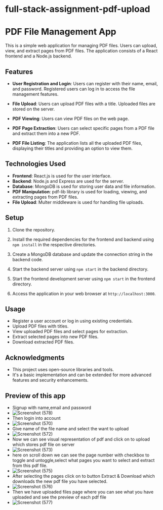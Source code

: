 # full-stack-assignment-pdf-upload
# PDF File Management App

This is a simple web application for managing PDF files. Users can upload, view, and extract pages from PDF files. The application consists of a React frontend and a Node.js backend.

## Features

- **User Registration and Login**: Users can register with their name, email, and password. Registered users can log in to access the file management features.

- **File Upload**: Users can upload PDF files with a title. Uploaded files are stored on the server.

- **PDF Viewing**: Users can view PDF files on the web page.

- **PDF Page Extraction**: Users can select specific pages from a PDF file and extract them into a new PDF.

- **PDF File Listing**: The application lists all the uploaded PDF files, displaying their titles and providing an option to view them.

## Technologies Used

- **Frontend**: React.js is used for the user interface.
- **Backend**: Node.js and Express are used for the server.
- **Database**: MongoDB is used for storing user data and file information.
- **PDF Manipulation**: pdf-lib library is used for loading, viewing, and extracting pages from PDF files.
- **File Upload**: Multer middleware is used for handling file uploads.

## Setup

1. Clone the repository.

2. Install the required dependencies for the frontend and backend using `npm install` in the respective directories.

3. Create a MongoDB database and update the connection string in the backend code.

4. Start the backend server using `npm start` in the backend directory.

5. Start the frontend development server using `npm start` in the frontend directory.

6. Access the application in your web browser at `http://localhost:3000`.

## Usage

- Register a user account or log in using existing credentials.
- Upload PDF files with titles.
- View uploaded PDF files and select pages for extraction.
- Extract selected pages into new PDF files.
- Download extracted PDF files.

## Acknowledgments

- This project uses open-source libraries and tools.
- It's a basic implementation and can be extended for more advanced features and security enhancements.

## Preview of this app
- Signup with name,email and password
- ![Screenshot (578)](https://github.com/saikalyansixsixty6/full-stack-assignment-pdf-upload/assets/91243096/f3155425-0bbd-49db-bb7d-11ebc563efb4)
- Then login into account
- ![Screenshot (570)](https://github.com/saikalyansixsixty6/full-stack-assignment-pdf-upload/assets/91243096/316ebd21-c74e-4ee3-9d83-bc7547a6b98d)
- Give name of the file name and select the want to upload
- ![Screenshot (572)](https://github.com/saikalyansixsixty6/full-stack-assignment-pdf-upload/assets/91243096/687eacc1-fdc7-43b9-b0f5-30d091ccb5c3)
- Now we can see visual representation of pdf and click on to upload which stores pdf file on server
- ![Screenshot (573)](https://github.com/saikalyansixsixty6/full-stack-assignment-pdf-upload/assets/91243096/52baf70b-7030-443b-aea5-a5e8b7af6020)
- here on scroll down we can see the page number with checkbox to toggle and untoggle,select what pages you want to select and extract from this pdf file.
- ![Screenshot (575)](https://github.com/saikalyansixsixty6/full-stack-assignment-pdf-upload/assets/91243096/d5973e42-c530-4679-a44a-9f0662949e8b)
- After selecting the pages click on to button Extract & Download which downloads the new pdf file you have selected.
- ![Screenshot (576)](https://github.com/saikalyansixsixty6/full-stack-assignment-pdf-upload/assets/91243096/3363317e-7daf-4e2c-a60a-0fffee8ad328)
- Then we have uploaded files page where you can see what you have uploaded and see the preview of each pdf file
- ![Screenshot (577)](https://github.com/saikalyansixsixty6/full-stack-assignment-pdf-upload/assets/91243096/fb17b3fd-a874-4747-9901-76c8af33a341)










